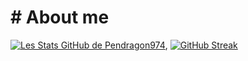 # # About me

[![Les Stats GitHub de Pendragon974](https://github-readme-stats.vercel.app/api?username=Pendragon-974&show_icons=true&theme=dracula)](https://github.com/anuraghazra/github-readme-stats),
[![GitHub Streak](https://streak-stats.demolab.com/?user=Pendragon-974&theme=dracula)](https://git.io/streak-stats)
